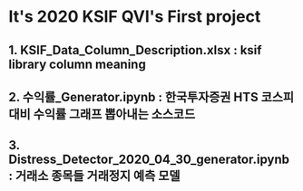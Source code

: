 # It's 2020 KSIF QVI's First project

## 1. KSIF_Data_Column_Description.xlsx : ksif library column meaning
## 2. 수익률_Generator.ipynb : 한국투자증권 HTS 코스피 대비 수익률 그래프 뽑아내는 소스코드
## 3. Distress_Detector_2020_04_30_generator.ipynb : 거래소 종목들 거래정지 예측 모델 
